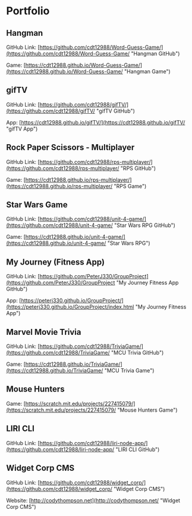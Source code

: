 # Portfolio

## Hangman

GitHub Link: [https://github.com/cdt12988/Word-Guess-Game/](https://github.com/cdt12988/Word-Guess-Game/ "Hangman GitHub")

Game: [https://cdt12988.github.io/Word-Guess-Game/](https://cdt12988.github.io/Word-Guess-Game/ "Hangman Game")

## gifTV

GitHub Link: [https://github.com/cdt12988/gifTV/](https://github.com/cdt12988/gifTV/ "gifTV GitHub")

App: [https://cdt12988.github.io/gifTV/](https://cdt12988.github.io/gifTV/ "gifTV App")

## Rock Paper Scissors - Multiplayer

GitHub Link: [https://github.com/cdt12988/rps-multiplayer/](https://github.com/cdt12988/rps-multiplayer/ "RPS GitHub")

Game: [https://cdt12988.github.io/rps-multiplayer/](https://cdt12988.github.io/rps-multiplayer/ "RPS Game")

## Star Wars Game

GitHub Link: [https://github.com/cdt12988/unit-4-game/](https://github.com/cdt12988/unit-4-game/ "Star Wars RPG GitHub")

Game: [https://cdt12988.github.io/unit-4-game/](https://cdt12988.github.io/unit-4-game/ "Star Wars RPG")

## My Journey (Fitness App)

GitHub Link: [https://github.com/PeterJ330/GroupProject](https://github.com/PeterJ330/GroupProject "My Journey Fitness App GitHub")

App: [https://peterj330.github.io/GroupProject/](https://peterj330.github.io/GroupProject/index.html "My Journey Fitness App")

## Marvel Movie Trivia

GitHub Link: [https://github.com/cdt12988/TriviaGame/](https://github.com/cdt12988/TriviaGame/ "MCU Trivia GitHub")

Game: [https://cdt12988.github.io/TriviaGame/](https://cdt12988.github.io/TriviaGame/ "MCU Trivia Game")

## Mouse Hunters

Game: [https://scratch.mit.edu/projects/227415079/](https://scratch.mit.edu/projects/227415079/ "Mouse Hunters Game")

## LIRI CLI

GitHub Link: [https://github.com/cdt12988/liri-node-app/](https://github.com/cdt12988/liri-node-app/ "LIRI CLI GitHub")

## Widget Corp CMS

GitHub Link: [https://github.com/cdt12988/widget_corp/](https://github.com/cdt12988/widget_corp/ "Widget Corp CMS")

Website: [http://codythompson.net](http://codythompson.net/ "Widget Corp CMS")